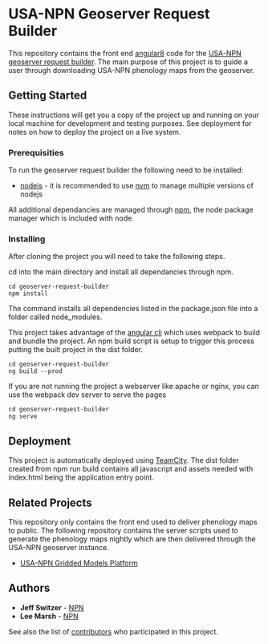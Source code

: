 # USA-NPN Geoserver Request Builder

This repository contains the front end [angular8](https://angular.io/) code for the [USA-NPN geoserver request builder](https://www.usanpn.org/geoserver-request-builder). The main purpose of this project is to guide a user through downloading USA-NPN phenology maps from the geoserver.

## Getting Started

These instructions will get you a copy of the project up and running on your local machine for development and testing purposes. See deployment for notes on how to deploy the project on a live system.

### Prerequisities

To run the geoserver request builder the following need to be installed:

* [nodejs](https://nodejs.org/en/) - it is recommended to use [nvm](https://github.com/creationix/nvm) to manage multiple versions of nodejs

All additional dependancies are managed through [npm](https://www.npmjs.com/), the node package manager which is included with node.

### Installing

After cloning the project you will need to take the following steps.

cd into the main directory and install all dependancies through npm. 

```
cd geoserver-request-builder
npm install
```
The command installs all dependencies listed in the package.json file into a folder called node_modules.

This project takes advantage of the [angular cli](https://cli.angular.io/) which uses webpack to build and bundle the project. An npm build script is setup to trigger this process putting the built project in the dist folder.

```
cd geoserver-request-builder
ng build --prod
```

If you are not running the project a webserver like apache or nginx, you can use the webpack dev server to serve the pages

```
cd geoserver-request-builder
ng serve
```

## Deployment

This project is automatically deployed using [TeamCity](https://www.jetbrains.com/teamcity/). The dist folder created from npm run build contains all javascript and assets needed with index.html being the application entry point.

## Related Projects

This repository only contains the front end used to deliver phenology maps to public. The following repository contains the server scripts used to generate the phenology maps nightly which are then delivered through the USA-NPN geoserver instance.

* [USA-NPN Gridded Models Platform](https://github.com/usa-npn/gridded_models)

## Authors

* **Jeff Switzer** - [NPN](https://github.com/usa-npn)
* **Lee Marsh** - [NPN](https://github.com/usa-npn)

See also the list of [contributors](https://www.usanpn.org/about/staff) who participated in this project.

